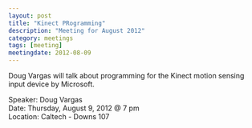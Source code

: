 ```yaml
---
layout: post
title: "Kinect PRogramming"
description: "Meeting for August 2012"
category: meetings
tags: [meeting]
meetingdate: 2012-08-09
---
```


Doug Vargas will talk about programming for the Kinect motion sensing input device by Microsoft.

Speaker: Doug Vargas <br/>
Date: Thursday, August 9, 2012 @ 7 pm <br/>
Location: Caltech - Downs 107
